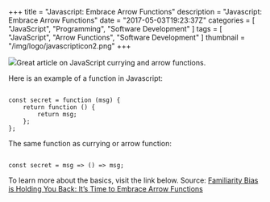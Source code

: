 +++
title = "Javascript: Embrace Arrow Functions"
description = "Javascript: Embrace Arrow Functions"
date = "2017-05-03T19:23:37Z"
categories = [
	"JavaScript",
	"Programming",
	"Software Development"
]
tags = [
	"JavaScript",
	"Arrow Functions",
	"Software Development"
]
thumbnail = "/img/logo/javascripticon2.png"
+++


[![](/img/2017/05/es6icon1.png)](/img/2017/03/es6icon1.png)Great article on JavaScript currying and arrow functions.

Here is an example of a function in Javascript:
<pre><code language="javascript">
const secret = function (msg) {
    return function () {
        return msg;
    };
};
</code></pre>

The same function as currying or arrow function:
<pre><code language="javascript">
const secret = msg =&gt; () =&gt; msg;
</code></pre>

To learn more about the basics, visit the link below.
Source: [Familiarity Bias is Holding You Back: It’s Time to Embrace Arrow Functions](https://medium.com/javascript-scene/familiarity-bias-is-holding-you-back-its-time-to-embrace-arrow-functions-3d37e1a9bb75)
